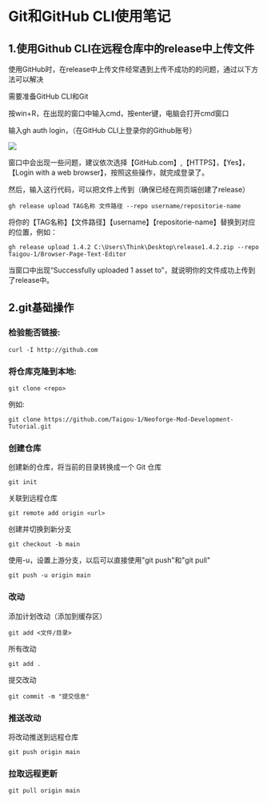 # Git和GitHub CLI使用笔记

## 1.使用Github CLI在远程仓库中的release中上传文件

使用GitHub时，在release中上传文件经常遇到上传不成功的的问题，通过以下方法可以解决

需要准备GitHub CLI和Git

按win+R，在出现的窗口中输入cmd，按enter键，电脑会打开cmd窗口

输入gh auth login，（在GitHub CLI上登录你的Github账号）

![](https://github.com/Taigou-1/Blogs-Tech-Tips-Articles/blob/main/assets/1.png)

窗口中会出现一些问题，建议依次选择【GitHub.com】,【HTTPS】，【Yes】，【Login with a web browser】，按照这些操作，就完成登录了。

然后，输入这行代码，可以把文件上传到（确保已经在网页端创建了release）

```
gh release upload TAG名称 文件路径 --repo username/repositorie-name
```

将你的【TAG名称】【文件路径】【username】【repositorie-name】替换到对应的位置，例如：

```
gh release upload 1.4.2 C:\Users\Think\Desktop\release1.4.2.zip --repo Taigou-1/Browser-Page-Text-Editor
```

当窗口中出现“Successfully uploaded 1 asset to”，就说明你的文件成功上传到了release中。

## 2.git基础操作

### 检验能否链接:
```
curl -I http://github.com
```

### 将仓库克隆到本地:
```
git clone <repo>
```
例如:
```
git clone https://github.com/Taigou-1/Neoforge-Mod-Development-Tutorial.git
```

### 创建仓库
创建新的仓库，将当前的目录转换成一个 Git 仓库
```
git init
```
关联到远程仓库
```
git remote add origin <url>
```
创建并切换到新分支
```
git checkout -b main
```
使用-u，设置上游分支，以后可以直接使用"git push"和"git pull"
```
git push -u origin main
```

### 改动
添加计划改动（添加到缓存区）
```
git add <文件/目录>
```
所有改动
```
git add .
```
提交改动
```
git commit -m "提交信息"
```

### 推送改动
将改动推送到远程仓库
```
git push origin main
```

### 拉取远程更新
```
git pull origin main
```
